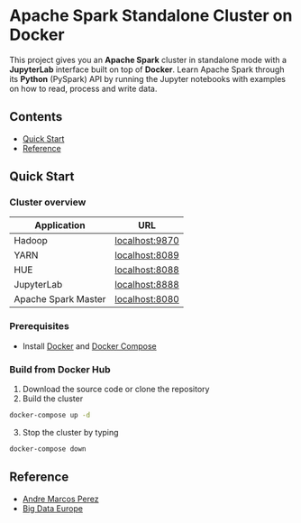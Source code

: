 # Apache Spark Standalone Cluster on Docker

This project gives you an **Apache Spark** cluster in standalone mode with a **JupyterLab** interface built on top of **Docker**.
Learn Apache Spark through its **Python** (PySpark) API by running the Jupyter notebooks with examples on how to read, process and write data.

## Contents

- [Quick Start](#quick-start)
- [Reference](#reference)

## <a name="quick-start"></a>Quick Start

### Cluster overview

| Application            | URL                                      |
| ---------------------- | ---------------------------------------- |
| Hadoop                 | [localhost:9870](http://localhost:9870/) |
| YARN                   | [localhost:8089](http://localhost:8089/) |
| HUE                    | [localhost:8088](http://localhost:8088/) |
| JupyterLab             | [localhost:8888](http://localhost:8888/) |
| Apache Spark Master    | [localhost:8080](http://localhost:8080/) |

### Prerequisites

 - Install [Docker](https://docs.docker.com/get-docker/) and [Docker Compose](https://docs.docker.com/compose/install/)
 
 ### Build from Docker Hub

1. Download the source code or clone the repository
2. Build the cluster

```bash
docker-compose up -d
```
3. Stop the cluster by typing
```bash
docker-compose down
```

## <a name="reference"></a>Reference
- [Andre Marcos Perez](https://github.com/cluster-apps-on-docker/spark-standalone-cluster-on-docker)
- [Big Data Europe](https://github.com/big-data-europe/docker-hadoop)
